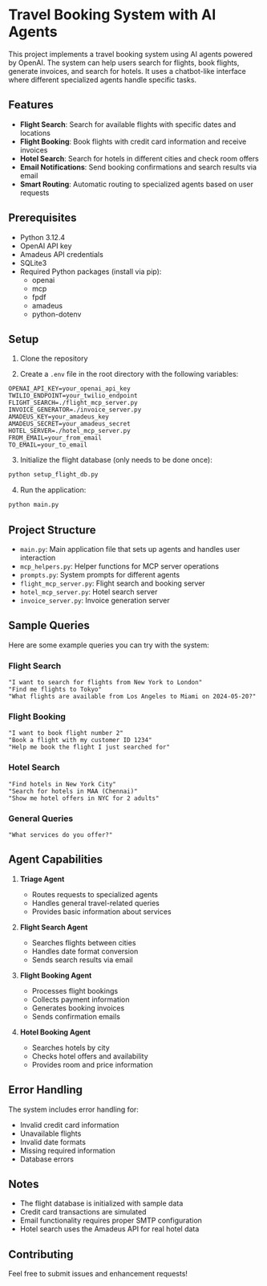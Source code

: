 # Travel Booking System with AI Agents

This project implements a travel booking system using AI agents powered by OpenAI. The system can help users search for flights, book flights, generate invoices, and search for hotels. It uses a chatbot-like interface where different specialized agents handle specific tasks.

## Features

- **Flight Search**: Search for available flights with specific dates and locations
- **Flight Booking**: Book flights with credit card information and receive invoices
- **Hotel Search**: Search for hotels in different cities and check room offers
- **Email Notifications**: Send booking confirmations and search results via email
- **Smart Routing**: Automatic routing to specialized agents based on user requests

## Prerequisites

- Python 3.12.4
- OpenAI API key
- Amadeus API credentials
- SQLite3
- Required Python packages (install via pip):
  - openai
  - mcp
  - fpdf
  - amadeus
  - python-dotenv

## Setup

1. Clone the repository

2. Create a `.env` file in the root directory with the following variables:
```env
OPENAI_API_KEY=your_openai_api_key
TWILIO_ENDPOINT=your_twilio_endpoint
FLIGHT_SEARCH=./flight_mcp_server.py
INVOICE_GENERATOR=./invoice_server.py
AMADEUS_KEY=your_amadeus_key
AMADEUS_SECRET=your_amadeus_secret
HOTEL_SERVER=./hotel_mcp_server.py
FROM_EMAIL=your_from_email
TO_EMAIL=your_to_email
```

3. Initialize the flight database (only needs to be done once):
```bash
python setup_flight_db.py
```

4. Run the application:
```bash
python main.py
```

## Project Structure

- `main.py`: Main application file that sets up agents and handles user interaction
- `mcp_helpers.py`: Helper functions for MCP server operations
- `prompts.py`: System prompts for different agents
- `flight_mcp_server.py`: Flight search and booking server
- `hotel_mcp_server.py`: Hotel search server
- `invoice_server.py`: Invoice generation server

## Sample Queries

Here are some example queries you can try with the system:

### Flight Search
```
"I want to search for flights from New York to London"
"Find me flights to Tokyo"
"What flights are available from Los Angeles to Miami on 2024-05-20?"
```

### Flight Booking
```
"I want to book flight number 2"
"Book a flight with my customer ID 1234"
"Help me book the flight I just searched for"
```

### Hotel Search
```
"Find hotels in New York City"
"Search for hotels in MAA (Chennai)"
"Show me hotel offers in NYC for 2 adults"
```

### General Queries
```
"What services do you offer?"
```

## Agent Capabilities

1. **Triage Agent**
   - Routes requests to specialized agents
   - Handles general travel-related queries
   - Provides basic information about services

2. **Flight Search Agent**
   - Searches flights between cities
   - Handles date format conversion
   - Sends search results via email

3. **Flight Booking Agent**
   - Processes flight bookings
   - Collects payment information
   - Generates booking invoices
   - Sends confirmation emails

4. **Hotel Booking Agent**
   - Searches hotels by city
   - Checks hotel offers and availability
   - Provides room and price information

## Error Handling

The system includes error handling for:
- Invalid credit card information
- Unavailable flights
- Invalid date formats
- Missing required information
- Database errors

## Notes

- The flight database is initialized with sample data
- Credit card transactions are simulated
- Email functionality requires proper SMTP configuration
- Hotel search uses the Amadeus API for real hotel data

## Contributing

Feel free to submit issues and enhancement requests! 
